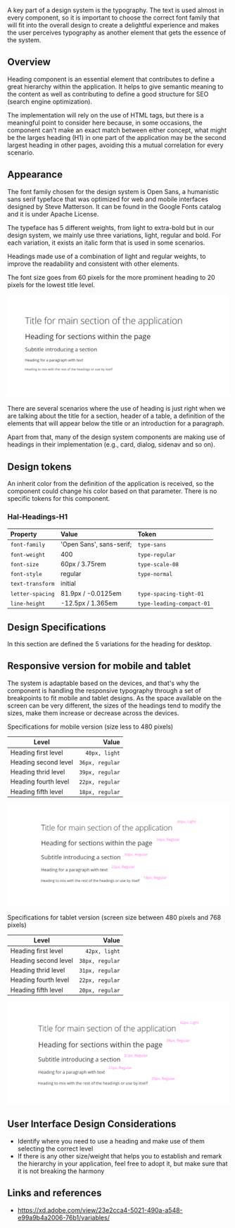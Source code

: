 A key part of a design system is the typography. The text is used almost in every component, so it is important to choose the correct font family that will fit into the overall design to create a delightful experience and makes the user perceives typography as another element that gets the essence of the system.

## Overview

Heading component is an essential element that contributes to define a great hierarchy within the application. It helps to give semantic meaning to the content as well as contributing to define a good structure for SEO (search engine optimization).

The implementation will rely on the use of HTML tags, but there is a meaningful point to consider here because, in some occasions, the component can't make an exact match between either concept, what might be the larges heading (H1) in one part of the application may be the second largest heading in other pages, avoiding this a mutual correlation for every scenario.

## Appearance

The font family chosen for the design system is Open Sans, a humanistic sans serif typeface that was optimized for web and mobile interfaces designed by Steve Matterson. It can be found in the Google Fonts catalog and it is under Apache License.

The typeface has 5 different weights, from light to extra-bold but in our design system, we mainly use three variations, light, regular and bold. For each variation, it exists an italic form that is used in some scenarios.

Headings made use of a combination of light and regular weights, to improve the readability and consistent with other elements.

The font size goes from 60 pixels for the more prominent heading to 20 pixels for the lowest title level.

![Variations of the heading](images/heading.png)

There are several scenarios where the use of heading is just right when we are talking about the title for a section, header of a table, a definition of the elements that will appear below the title or an introduction for a paragraph. 

Apart from that, many of the design system components are making use of headings in their implementation (e.g., card, dialog, sidenav and so on). 

## Design tokens

An inherit color from the definition of the application is received, so the component could change his color based on that parameter. There is no specific tokens for this component.

### Hal-Headings-H1

| Property            | Value                     | Token        | 
| :---                | :---                      | :---         |  
| `font-family`       | 'Open Sans', sans-serif;  | `type-sans`         | 
| `font-weight`       | 400                       | `type-regular`          | 
| `font-size`         | 60px / 3.75rem            | `type-scale-08`         | 
| `font-style`        | regular                     | `type-normal`          | 
| `text-transform`    | initial             |           | 
| `letter-spacing`    | 81.9px / -0.0125em          | `type-spacing-tight-01`          | 
| `line-height`       | -12.5px / 1.365em          | `type-leading-compact-01`          | 


## Design Specifications

In this section are defined the 5 variations for the heading for desktop.




## Responsive version for mobile and tablet

The system is adaptable based on the devices, and that's why the component is handling the responsive typography through a set of breakpoints to fit mobile and tablet designs. As the space available on the screen can be very different, the sizes of the headings tend to modify the sizes, make them increase or decrease across the devices.

Specifications for mobile version (size less to 480 pixels)

| Level              | Value|
|--------------------|------:|
| Heading first level | `40px, light`|
| Heading second level | `36px, regular` |
| Heading thrid level | `39px, regular` |
| Heading fourth level | `22px, regular` |
| Heading fifth level | `18px, regular` |

![Variations of the heading](images/heading_phone.png)

Specifications for tablet version (screen size between 480 pixels and 768 pixels)

| Level              | Value|
|--------------------|------:|
| Heading first level | `42px, light`|
| Heading second level | `38px, regular` |
| Heading thrid level | `31px, regular` |
| Heading fourth level | `22px, regular` |
| Heading fifth level | `20px, regular` |

![Variations of the heading](images/heading_tablet.png)




## User Interface Design Considerations

- Identify where you need to use a heading and make use of them selecting the correct level
- If there is any other size/weight that helps you to establish and remark the hierarchy in your application, feel free to adopt it, but make sure that it is not breaking the harmony 

## Links and references

- https://xd.adobe.com/view/23e2cca4-5021-490a-a548-e99a9b4a2006-76b1/variables/
